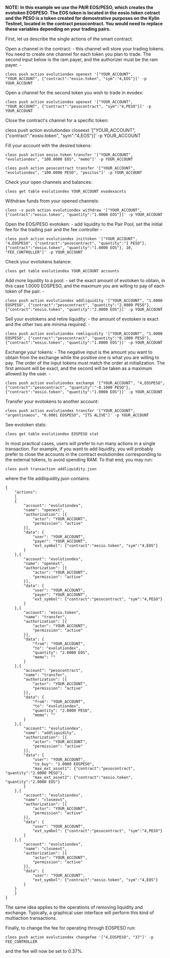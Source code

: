 **NOTE: In this example we use the PAIR EOS/PESO, which creates the evotoken EOSPESO. The EOS token is located in the eosio.token cotract and the PESO is a token created for demostrative purposes on the Kylin Testnet, located in the contract pesocontract. You would need to replace these variables depending on your trading pairs.** 

First, let us describe the single actions of the smart contract.

Open a channel in the contract: - this channel will store your trading tokens. You need to create one channel for each token you plan to trade. The second input below is the ram payer, and the authorizer must be the ram payer. -

    cleos push action evolutiondex openext '["YOUR_ACCOUNT", "YOUR_ACCOUNT", {"contract":"eosio.token", "sym":"4,EOS"}]' -p YOUR_ACCOUNT

Open a channel for the second token you wish to trade in evodex:

    cleos push action evolutiondex openext '["YOUR_ACCOUNT", "YOUR_ACCOUNT", {"contract":"pesocontract", "sym":"4,PESO"}]' -p YOUR_ACCOUNT

Close the contract's channel for a specific token:

cleos push action evolutiondex closeext '["YOUR_ACCOUNT", {"contract":"eosio.token", "sym":"4,EOS"}]' -p YOUR_ACCOUNT

Fill your account with the desired tokens:

    cleos push action eosio.token transfer '["YOUR_ACCOUNT", "evolutiondex", "100.0000 EOS", "memo"]' -p YOUR_ACCOUNT

    cleos push action pesocontract transfer '["YOUR_ACCOUNT", "evolutiondex", "100.0000 PESO", "pesitos"]' -p YOUR_ACCOUNT

Check your open channels and balances:

    cleos get table evolutiondex YOUR_ACCOUNT evodexacnts

Withdraw funds from your opened channels:

    cleos -v push action evolutiondex withdraw '["YOUR_ACCOUNT", {"contract":"eosio.token", "quantity":"1.0000 EOS"}]' -p YOUR_ACCOUNT

Open the EOS/PESO evotoken: - add liquidity to the Pair Pool, set the initial fee for the trading pair and the fee controller -

    cleos push action evolutiondex inittoken '["YOUR_ACCOUNT", "4,EOSPESO", {"contract":"pesocontract", "quantity":"1 PESO"}, {"contract":"eosio.token", "quantity":"1.0000 EOS"}, 10, "FEE_CONTROLLER"]' -p YOUR_ACCOUNT

Check your evotokens balance:

    cleos get table evolutiondex YOUR_ACCOUNT accounts

Add more liquidity to a pool: - set the exact amount of evotoken to obtain, in this case 1.0000 EOSPESO, 
and the maximum you are willing to pay of each token of the pair. -

    cleos push action evolutiondex addliquidity '["YOUR_ACCOUNT", "1.0000 EOSPESO", {"contract":"pesocontract", "quantity":"2.0000 PESO"},{"contract":"eosio.token", "quantity":"2.0000 EOS"}]' -p YOUR_ACCOUNT

Sell your evotokens and retire liquidity: - the amount of evotoken is exact and the other two are minima required. -

    cleos push action evolutiondex remliquidity '["YOUR_ACCOUNT", "1.0000 EOSPESO", {"contract":"pesocontract", "quantity":"0.1000 PESO"},{"contract":"eosio.token", "quantity":"1.0000 EOS"}]' -p YOUR_ACCOUNT

Exchange your tokens: - The negative input is the amount you want to obtain from the exchange while the positive
one is what you are willing to pay. The order of the input tokens must match the order at initialization.
The first amount will be exact, and the second will be taken as a maximum allowed by the user. -

    cleos push action evolutiondex exchange '["YOUR_ACCOUNT", "4,EOSPESO", {"contract":"pesocontract", "quantity":"-0.1000 PESO"},{"contract":"eosio.token", "quantity":"1.0000 EOS"}]' -p YOUR_ACCOUNT

Transfer your evotokens to another account:

    cleos push action evolutiondex transfer '["YOUR_ACCOUNT", "argentinaeos", "0.0001 EOSPESO", "ITS ALIVE"]' -p YOUR_ACCOUNT

See evotoken stats:

    cleos get table evolutiondex EOSPESO stat

In most practical cases, users will prefer to run many actions in a single transaction.
For example, if you want to add liquidity, you will probably prefer to close the accounts in the contract evolutiondex corresponding to the external tokens, to avoid spending RAM. To that end, you may run:

    cleos push transaction addliquidity.json

where the file addliquidity.json contains:

    {
        "actions":
        [
        {
            "account": "evolutiondex",
            "name": "openext",
            "authorization": [{
                "actor": "YOUR_ACCOUNT",
                "permission": "active"
            }],
            "data": {
                "user": "YOUR_ACCOUNT",
                "payer": "YOUR_ACCOUNT",
                "ext_symbol": {"contract":"eosio.token", "sym":"4,EOS"}
            }
        },{
            "account": "evolutiondex",
            "name": "openext",
            "authorization": [{
                "actor": "YOUR_ACCOUNT",
                "permission": "active"
            }],
            "data": {
                "user": "YOUR_ACCOUNT",
                "payer": "YOUR_ACCOUNT",
                "ext_symbol": {"contract":"pesocontract", "sym":"4,PESO"}
            }
        },{
            "account": "eosio.token",
            "name": "transfer",
            "authorization": [{
                "actor": "YOUR_ACCOUNT",
                "permission": "active"
            }],
            "data": {
                "from": "YOUR_ACCOUNT",
                "to": "evolutiondex",
                "quantity": "2.0000 EOS",
                "memo": ""
            }
        },{
            "account": "pesocontract",
            "name": "transfer",
            "authorization": [{
                "actor": "YOUR_ACCOUNT",
                "permission": "active"
            }],
            "data": {
                "from": "YOUR_ACCOUNT",
                "to": "evolutiondex",
                "quantity": "2.0000 PESO",
                "memo": ""
            }
        },{
            "account": "evolutiondex",
            "name": "addliquidity",
            "authorization": [{
                "actor": "YOUR_ACCOUNT",
                "permission": "active"
            }],
            "data": {
                "user": "YOUR_ACCOUNT",
                "to_buy": "1.0000 EOSPESO",
                "max_ext_asset1": {"contract":"pesocontract", "quantity":"2.0000 PESO"},
                "max_ext_asset2": {"contract":"eosio.token", "quantity":"2.0000 EOS"}
            }
        },{
            "account": "evolutiondex",
            "name": "closeext",
            "authorization": [{
                "actor": "YOUR_ACCOUNT",
                "permission": "active"
            }],
            "data": {
                "user": "YOUR_ACCOUNT",
                "ext_symbol": {"contract":"pesocontract", "sym":"4,PESO"}           
            }
        },{
            "account": "evolutiondex",
            "name": "closeext",
            "authorization": [{
                "actor": "YOUR_ACCOUNT",
                "permission": "active"
            }],
            "data": {
                "user": "YOUR_ACCOUNT",
                "ext_symbol": {"contract":"eosio.token", "sym":"4,EOS"}       
            }
        }
        ]
    }    

The same idea applies to the operations of removing liquidity and exchange.
Typically, a graphical user interface will perform this kind of multiaction transactions.

Finally, to change the fee for operating through EOSPESO  run:

    cleos push action evolutiondex changefee '["4,EOSPESO", "37"]' -p FEE_CONTROLLER

and the fee will now be set to 0.37%.